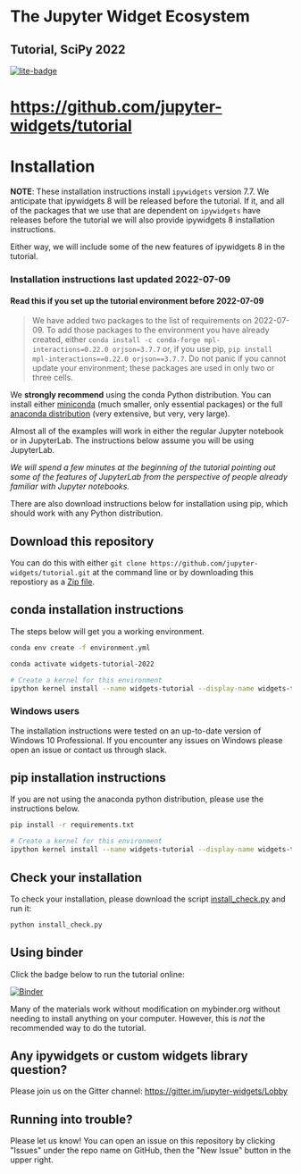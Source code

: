 # The Jupyter Widget Ecosystem

## Tutorial, SciPy 2022

[![lite-badge](https://jupyterlite.rtfd.io/en/latest/_static/badge.svg)](https://jupyter-widgets.github.io/tutorial)

# https://github.com/jupyter-widgets/tutorial

# Installation

**NOTE**: These installation instructions install `ipywidgets` version 7.7. We anticipate that ipywidgets 8 will be released before the tutorial. If it, and all of the packages that we use that are dependent on `ipywidgets` have releases before the tutorial we will also provide ipywidgets 8 installation instructions.

Either way, we will include some of the new features of ipywidgets 8 in the tutorial.

### Installation instructions last updated 2022-07-09

#### Read this if you set up the tutorial environment before 2022-07-09

> We have added two packages to the list of requirements on 2022-07-09. To add those packages to the environment you have already
> created, either `conda install -c conda-forge mpl-interactions=0.22.0 orjson=3.7.7` or, if you use pip,
> `pip install mpl-interactions==0.22.0 orjson==3.7.7`. Do not panic if you cannot update your environment; these packages are used in
> only two or three cells.

We **strongly recommend** using the conda Python distribution. You can install either [miniconda](https://conda.io/miniconda.html) (much smaller, only essential packages) or the full [anaconda distribution](https://www.continuum.io/downloads) (very extensive, but very, very large).

Almost all of the examples will work in either the regular Jupyter notebook or in JupyterLab. The instructions below assume you will be using JupyterLab.

*We will spend a few minutes at the beginning of the tutorial pointing out some of the features of JupyterLab from the perspective of people already familiar with Jupyter notebooks.*

There are also download instructions below for installation using pip, which should work with any Python distribution.

## Download this repository

You can do this with either `git clone https://github.com/jupyter-widgets/tutorial.git` at the command line or by downloading this repostiory as a [Zip file](https://github.com/jupyter-widgets/tutorial/archive/master.zip).

## conda installation instructions

The steps below will get you a working environment.

```bash
conda env create -f environment.yml

conda activate widgets-tutorial-2022

# Create a kernel for this environment
ipython kernel install --name widgets-tutorial --display-name widgets-tutorial --sys-prefix
```

### Windows users
The installation instructions were tested on an up-to-date version of Windows 10 Professional. If you encounter any issues on Windows please open an issue or contact us through slack.

## pip installation instructions

If you are not using the anaconda python distribution, please use the instructions below.

```bash
pip install -r requirements.txt

# Create a kernel for this environment
ipython kernel install --name widgets-tutorial --display-name widgets-tutorial --sys-prefix
```

## Check your installation

To check your installation, please download the script [install_check.py](https://raw.githubusercontent.com/jupyter-widgets/tutorial/master/install_check.py) and run it:

```bash
python install_check.py
```

## Using binder

Click the badge below to run the tutorial online:

[![Binder](https://mybinder.org/badge_logo.svg)](https://mybinder.org/v2/gh/jupyter-widgets/tutorial/main?urlpath=%2Flab%2Ftree%2Fnotebooks)

Many of the materials work without modification on mybinder.org without needing to install anything on your computer. However, this is *not* the recommended way to do the tutorial.


## Any ipywidgets or custom widgets library question?

Please join us on the Gitter channel: https://gitter.im/jupyter-widgets/Lobby

## Running into trouble?

Please let us know! You can open an issue on this repository by clicking "Issues" under the repo name on GitHub, then the "New Issue" button in the upper right.
